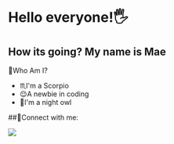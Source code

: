 # Hello everyone!🖐
How its going? My name is Mae
----------------------------------------------------
👩Who Am I?
- ♏I'm a Scorpio
- 😌A newbie in coding
- 🦉I'm a night owl

##📩Connect with me:
<p align="left">
<a href="https://twitter.com/ychoi6263">
  <img src="https://avatars.githubusercontent.com/u/50278?s=200&v="
       styel="width:40px;height:30px"> </a>
